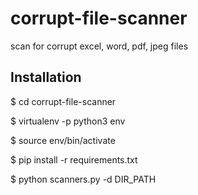 # corrupt-file-scanner
scan for corrupt excel, word, pdf, jpeg files

## Installation
$ cd corrupt-file-scanner

$ virtualenv -p python3 env

$ source env/bin/activate

$ pip install -r requirements.txt

$ python scanners.py -d DIR_PATH
